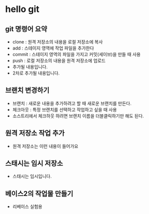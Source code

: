 # hello git

## git 명령어 요약

- clone : 원격 저장소의 내용을 로컬 저장소에 복사
- add : 스테이지 영역에 작업 파일을 추가한다
- commit : 스테이지 영역의 파일을 가지고 커밋(세이브)을 만들 때 사용
- push : 로컬 저장소의 내용을 원격 저장소에 업로드
- 추가될 내용입니다.
- 2차로 추가될 내용입니다.

## 브랜치 변경하기
- 브랜치 : 새로운 내용을 추가하려고 할 때 새로운 브랜치를 만든다.
- 체크아웃 : 특정 브랜치를 선택하고 작업하고 싶을 때 사용
- 소스트리에서 체크하웃 하려면 브랜치 이름을 더블클릭하기만 해도 된다.

## 원격 저장소 작업 추가
- 원격 저장소는 이런 내용이 들어가요

## 스태시는 임시 저장소
- 스태시는 임시입니다.

## 베이스2의 작업물 만들기
- 리베이스 실험용
